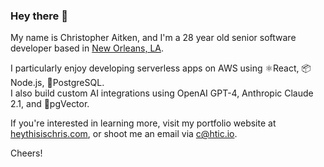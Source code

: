 ### Hey there 👋 
My name is Christopher Aitken, and I'm a 28 year old senior software developer based in [New Orleans, LA](https://en.wikipedia.org/wiki/New_Orleans).  

I particularly enjoy developing serverless apps on AWS using ⚛️React, 📦Node.js, 🐘PostgreSQL.  
I also build custom AI integrations using OpenAI GPT-4, Anthropic Claude 2.1, and 📐pgVector.  

If you're interested in learning more, visit my portfolio website at [heythisischris.com](https://heythisischris.com), or shoot me an email via [c@htic.io](mailto:c@htic.io).

Cheers!

